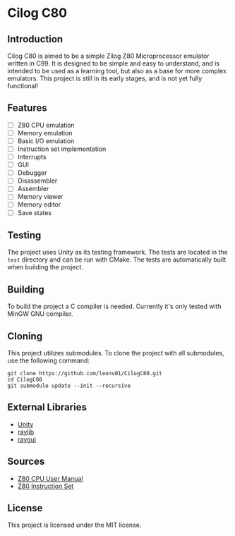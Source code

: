 # Cilog C80
## Introduction
Cilog C80 is aimed to be a simple Zilog Z80 Microprocessor emulator written in C99. It is designed to be simple and easy to understand, and is intended to be used as a learning tool, but also as a base for more complex emulators. This project is still in its early stages, and is not yet fully functional!

## Features
- [ ] Z80 CPU emulation
- [ ] Memory emulation
- [ ] Basic I/O emulation
- [ ] Instruction set implementation
- [ ] Interrupts
- [ ] GUI
- [ ] Debugger
- [ ] Disassembler
- [ ] Assembler
- [ ] Memory viewer
- [ ] Memory editor
- [ ] Save states

## Testing
The project uses Unity as its testing framework. The tests are located in the `test` directory and can be run with CMake. The tests are automatically built when building the project.

## Building
To build the project a C compiler is needed. Currently it's only tested with MinGW GNU compiler. 

## Cloning
This project utilizes submodules. To clone the project with all submodules, use the following command:
```
git clone https://github.com/leonv01/CilogC80.git
cd CilogC80
git submodule update --init --recursive
```

## External Libraries
- [Unity](https://github.com/ThrowTheSwitch/Unity)
- [raylib](https://github.com/raysan5/raylib/)
- [raygui](https://github.com/raysan5/raygui/)

## Sources
- [Z80 CPU User Manual](https://www.zilog.com/docs/z80/um0080.pdf)
- [Z80 Instruction Set](https://clrhome.org/table/)


## License
This project is licensed under the MIT license.